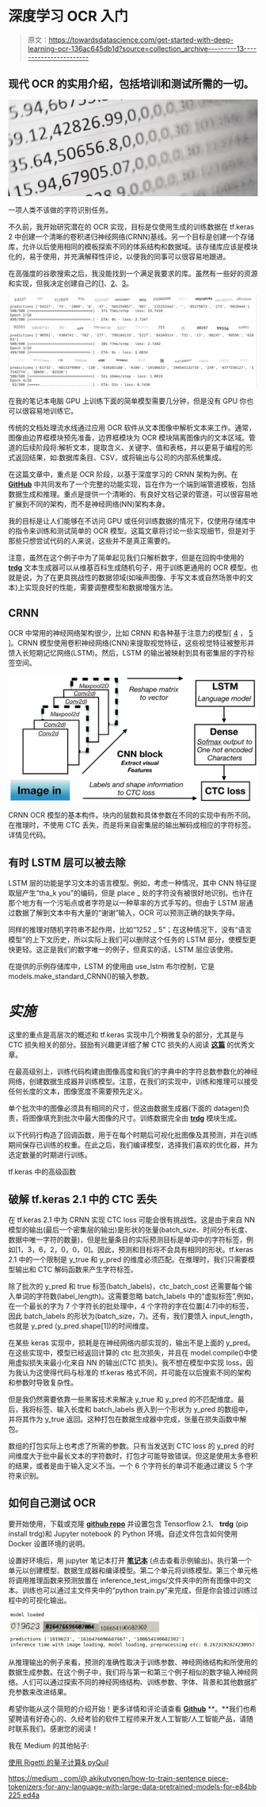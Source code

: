 # 深度学习 OCR 入门

> 原文：<https://towardsdatascience.com/get-started-with-deep-learning-ocr-136ac645db1d?source=collection_archive---------13----------------------->

## 现代 OCR 的实用介绍，包括培训和测试所需的一切。

![](img/035a1c85873d6959630dacb53edc5b19.png)

一项人类不该做的字符识别任务。

不久前，我开始研究潜在的 OCR 实现，目标是仅使用生成的训练数据在 tf.keras 2 中创建一个清晰的卷积递归神经网络(CRNN)基线。另一个目标是创建一个存储库，允许以后使用相同的模板探索不同的体系结构和数据域。该存储库应该是模块化的，易于使用，并充满解释性评论，以便我的同事可以很容易地跟进。

在高强度的谷歌搜索之后，我没能找到一个满足我要求的库。虽然有一些好的资源和实现，但我决定创建自己的[[1](https://keras.io/examples/image_ocr/)、[2](https://www.dlology.com/blog/how-to-train-a-keras-model-to-recognize-variable-length-text/)、[3](/a-gentle-introduction-to-ocr-ee1469a201aa)。

![](img/a68ed5fcf063d09ff2a82a35b8066964.png)

在我的笔记本电脑 GPU 上训练下面的简单模型需要几分钟，但是没有 GPU 你也可以很容易地训练它。

传统的文档处理流水线通过应用 OCR 软件从文本图像中解析文本来工作。通常，图像由边界框模块预先准备，边界框模块为 OCR 模块隔离图像内的文本区域。管道的后续阶段将:解析文本，提取含义、关键字、值和表格，并以更易于编程的形式返回结果，如:数据库条目、CSV，或将输出与公司的内部系统集成。

在这篇文章中，重点是 OCR 阶段，以基于深度学习的 CRNN 架构为例。在 [**GitHub**](https://github.com/kutvonenaki/simple_ocr) 中共同发布了一个完整的功能实现，旨在作为一个端到端管道模板，包括数据生成和推理。重点是提供一个清晰的、有良好文档记录的管道，可以很容易地扩展到不同的架构，而不是神经网络(NN)架构本身。

我的目标是让人们能够在不访问 GPU 或任何训练数据的情况下，仅使用存储库中的指令来训练和测试简单的 OCR 模型。这篇文章将讨论一些实现细节，但是对于那些只想尝试代码的人来说，这些并不是真正需要的。

注意，虽然在这个例子中为了简单起见我们只解析数字，但是在回购中使用的 [**trdg**](https://textrecognitiondatagenerator.readthedocs.io/en/latest/index.html) 文本生成器可以从维基百科生成随机句子，用于训练更通用的 OCR 模型。也就是说，为了在更具挑战性的数据领域(如噪声图像、手写文本或自然场景中的文本)上实现良好的性能，需要调整模型和数据增强方法。

## CRNN

OCR 中常用的神经网络架构很少，比如 CRNN 和各种基于注意力的模型[ [4](https://nanonets.com/blog/attention-ocr-for-text-recogntion/) ， [5](https://github.com/emedvedev/attention-ocr) ]。CRNN 模型使用卷积神经网络(CNN)来提取视觉特征，这些视觉特征被整形并馈入长短期记忆网络(LSTM)。然后，LSTM 的输出被映射到具有密集层的字符标签空间。

![](img/511659ddc973fd53d80a91e0b3d1983b.png)

CRNN OCR 模型的基本构件。块内的层数和具体参数在不同的实现中有所不同。在推理时，不使用 CTC 丢失，而是将来自密集层的输出解码成相应的字符标签。详情见代码。

## 有时 LSTM 层可以被去除

LSTM 层的功能是学习文本的语言模型。例如，考虑一种情况，其中 CNN 特征提取层产生“tha_k you”的编码，但是 place _ 处的字符没有被很好地识别。也许在那个地方有一个污垢点或者字符是以一种草率的方式手写的。但由于 LSTM 层通过数据了解到文本中有大量的“谢谢”输入，OCR 可以预测正确的缺失字母。

同样的推理对随机字符串不起作用，比如“1252 _ 5”；在这种情况下，没有“语言模型”的上下文历史，所以实际上我们可以删除这个任务的 LSTM 部分，使模型更快更轻。这正是我们的数字唯一的例子，但真实的话，LSTM 层应该使用。

在提供的示例存储库中，LSTM 的使用由 use_lstm 布尔控制，它是 models.make_standard_CRNN()的输入参数。

# *实施*

这里的重点是高层次的概述和 tf.keras 实现中几个稍微复杂的部分，尤其是与 CTC 损失相关的部分。鼓励有兴趣更详细了解 CTC 损失的人阅读 [**这篇**](https://distill.pub/2017/ctc/) 的优秀文章。

在最高级别上，训练代码构建由图像高度和我们的字典中的字符总数参数化的神经网络，创建数据生成器并训练模型。注意，在我们的实现中，训练和推理可以接受任何长度的文本，图像宽度不需要预先定义。

单个批次中的图像必须具有相同的尺寸，但这由数据生成器(下面的 datagen)负责，将图像填充到批次中最大图像的尺寸。训练数据完全由 [**trdg**](https://textrecognitiondatagenerator.readthedocs.io/en/latest/index.html) 模块生成。

以下代码行构造了回调函数，用于在每个时期后可视化批图像及其预测，并在训练期间保存已训练的权重。在此之后，我们编译模型，选择我们喜欢的优化器，并为选定数量的时期进行训练。

tf.keras 中的高级函数

## 破解 tf.keras 2.1 中的 CTC 丢失

在 tf.keras 2.1 中为 CRNN 实现 CTC loss 可能会很有挑战性。这是由于来自 NN 模型的输出(最后一个密集层的输出)是形状的张量(batch_size、时间分布长度、数据中唯一字符的数量)，但是批量条目的实际预测目标是单词中的字符标签，例如[1，3，6，2，0，0，0]。因此，预测和目标将不会具有相同的形状。tf.keras 2.1 中的一个限制是 y_true 和 y_pred 的维度必须匹配。在推理时，我们只需要模型输出和 CTC 解码函数来产生字符标签。

除了批次的 y_pred 和 true 标签(batch_labels)，ctc_batch_cost 还需要每个输入单词的字符数(label_length)。这需要忽略 batch_labels 中的“虚拟标签”,例如，在一个最长的字为 7 个字符长的批处理中，4 个字符的字在位置[4:7]中的标签，因此 batch_labels 的形状为(batch_size，7)。还有，我们要馈入 input_length，也就是 y_pred (y_pred.shape[1])的时间维度。

在某些 keras 实现中，损耗是在神经网络内部实现的，输出不是上面的 y_pred。在这些实现中，模型已经返回计算的 ctc 批次损失，并且在 model.compile()中使用虚拟损失来最小化来自 NN 的输出(CTC 损失)。我不想在模型中实现 loss，因为我认为这使得代码与标准的 tf.keras 格式不同，并可能在以后搜索不同的架构和参数时导致复杂性。

但是我仍然需要依靠一些黑客技术来解决 y_true 和 y_pred 的不匹配维度。最后，我将标签、输入长度和 batch_labels 嵌入到一个形状为 y_pred 的数组中，并将其作为 y_true 返回。这种打包在数据生成器中完成，张量在损失函数中解包。

数组的打包实际上也考虑了所需的参数。只有当发送到 CTC loss 的 y_pred 的时间维度大于批中最长文本的字符数时，打包才可能导致错误。但这是使用太多卷积的结果，或者是由于输入定义不当。一个 6 个字符长的单词不能通过建议 5 个字符来识别。

## 如何自己测试 OCR

要开始使用，下载或克隆 [**github repo**](https://github.com/kutvonenaki/simple_ocr) 并设置包含 Tensorflow 2.1、 **trdg** (pip install trdg)和 Jupyter notebook 的 Python 环境。自述文件包含如何使用 Docker 设置环境的说明。

设置好环境后，用 jupyter 笔记本打开 [**笔记本**](https://github.com/kutvonenaki/simple_ocr/blob/master/OCR_simple.ipynb) (点击查看示例输出)。执行第一个单元以创建模型、数据生成器和编译模型。第二个单元将训练模型。第三个单元格将调用推理函数来预测放置在 inference_test_imgs/文件夹中的所有图像中的文本。训练也可以通过主文件夹中的“python train.py”来完成，但是你会错过训练过程中的可视化输出。

![](img/c4ed371067af6ff444881d942cea139f.png)

从推理输出的例子来看，预测的准确性取决于训练参数、神经网络结构和所使用的数据生成参数。在这个例子中，我们将与第一和第三个例子相似的数字输入神经网络。人们可以通过探索不同的神经网络结构、训练参数、字体、背景和其他数据扩充参数来改进结果。

希望你能从这个简短的介绍开始！更多详情和评论请查看 [**Github**](https://github.com/kutvonenaki/simple_ocr) **。**我们也希望聘请有好奇心的、久经考验的软件工程师来开发人工智能/人工智能产品，请随时联系我们。感谢您的阅读！

我在 Medium 的其他帖子:

[使用 Rigetti 的量子计算& pyQuil](https://medium.com/swlh/exploring-quantum-computing-with-rigetti-pyquil-mid-2020-edition-70b28f917670)

[https://medium . com/@ akikutvonen/how-to-train-sentence piece-tokenizers-for-any-language-with-large-data-pretrained-models-for-e84bb 225 ed4a](https://medium.com/@akikutvonen/how-to-train-sentencepiece-tokenizers-for-any-language-with-large-data-pretrained-models-for-e84bb225ed4a)
